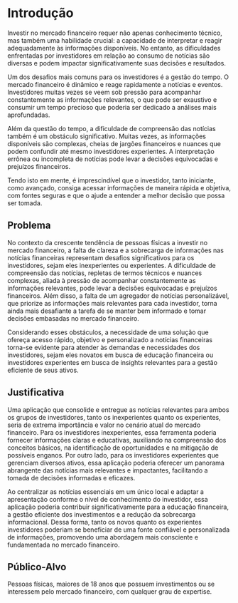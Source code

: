 # Introdução

Investir no mercado financeiro requer não apenas conhecimento técnico, mas também uma habilidade crucial: a capacidade de interpretar e reagir adequadamente às informações disponíveis. No entanto, as dificuldades enfrentadas por investidores em relação ao consumo de notícias são diversas e podem impactar significativamente suas decisões e resultados.

Um dos desafios mais comuns para os investidores é a gestão do tempo. O mercado financeiro é dinâmico e reage rapidamente a notícias e eventos. Investidores muitas vezes se veem sob pressão para acompanhar constantemente as informações relevantes, o que pode ser exaustivo e consumir um tempo precioso que poderia ser dedicado a análises mais aprofundadas.

Além da questão do tempo, a dificuldade de compreensão das notícias também é um obstáculo significativo. Muitas vezes, as informações disponíveis são complexas, cheias de jargões financeiros e nuances que podem confundir até mesmo investidores experientes. A interpretação errônea ou incompleta de notícias pode levar a decisões equivocadas e prejuízos financeiros.

Tendo isto em mente, é imprescindível que o investidor, tanto iniciante, como avançado, consiga acessar informações de maneira rápida e objetiva, com fontes seguras e que o ajude a entender a melhor decisão que possa ser tomada. 
 

## Problema

No contexto da crescente tendência de pessoas físicas a investir no mercado financeiro, a falta de clareza e a sobrecarga de informações nas notícias financeiras representam desafios significativos para os investidores, sejam eles inexperientes ou experientes. A dificuldade de compreensão das notícias, repletas de termos técnicos e nuances complexas, aliada à pressão de acompanhar constantemente as informações relevantes, pode levar a decisões equivocadas e prejuízos financeiros. Além disso, a falta de um agregador de notícias personalizável, que priorize as informações mais relevantes para cada investidor, torna ainda mais desafiante a tarefa de se manter bem informado e tomar decisões embasadas no mercado financeiro.

Considerando esses obstáculos, a necessidade de uma solução que ofereça acesso rápido, objetivo e personalizado a notícias financeiras torna-se evidente para atender às demandas e necessidades dos investidores, sejam eles novatos em busca de educação financeira ou investidores experientes em busca de insights relevantes para a gestão eficiente de seus ativos.



## Justificativa

Uma aplicação que consolide e entregue as notícias relevantes para ambos os grupos de investidores, tanto os inexperientes quanto os experientes, seria de extrema importância e valor no cenário atual do mercado financeiro. Para os investidores inexperientes, essa ferramenta poderia fornecer informações claras e educativas, auxiliando na compreensão dos conceitos básicos, na identificação de oportunidades e na mitigação de possíveis enganos. Por outro lado, para os investidores experientes que gerenciam diversos ativos, essa aplicação poderia oferecer um panorama abrangente das notícias mais relevantes e impactantes, facilitando a tomada de decisões informadas e eficazes.

Ao centralizar as notícias essenciais em um único local e adaptar a apresentação conforme o nível de conhecimento do investidor, essa aplicação poderia contribuir significativamente para a educação financeira, a gestão eficiente dos investimentos e a redução da sobrecarga informacional. Dessa forma, tanto os novos quanto os experientes investidores poderiam se beneficiar de uma fonte confiável e personalizada de informações, promovendo uma abordagem mais consciente e fundamentada no mercado financeiro.


## Público-Alvo
Pessoas físicas, maiores de 18 anos que possuem investimentos ou se interessem pelo mercado financeiro, com qualquer grau de expertise.
